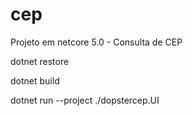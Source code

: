 # cep
Projeto em netcore 5.0 - Consulta de CEP 

dotnet restore

dotnet build 

dotnet run --project ./dopstercep.UI

